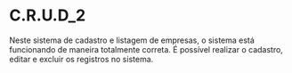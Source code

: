 # C.R.U.D_2
Neste sistema de cadastro e listagem de empresas, o sistema está funcionando de maneira totalmente correta. É possível realizar o cadastro, editar e excluir os registros no sistema. 
